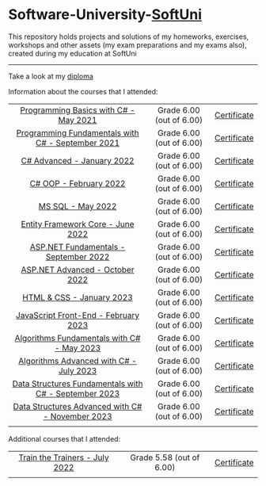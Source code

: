 # Software-University-[SoftUni](https://softuni.bg/)
This repository holds projects and solutions of my homeworks, exercises, workshops and other assets (my exam preparations and my exams also), created during my education at SoftUni

---------------------------------------------------------------------------------------------------------

Take a look at my [diploma](https://softuni.bg/certificates/details/185052/18601225)

Information about the courses that I attended:

||||
|:---:|:---:|:---:|
|[Programming Basics with C# - May 2021](https://softuni.bg/trainings/3398/programming-basics-with-csharp-may-2021)|Grade 6.00 (out of 6.00)|[Certificate](https://softuni.bg/certificates/details/107360/125bef55)|
|[Programming Fundamentals with C# - September 2021](https://softuni.bg/trainings/3447/programming-fundamentals-with-csharp-september-2021)|Grade 6.00 (out of 6.00)|[Certificate](https://softuni.bg/certificates/details/119892/66b56f59)|
|[C# Advanced - January 2022](https://softuni.bg/trainings/3584/csharp-advanced-january-2022)|Grade 6.00 (out of 6.00)|[Certificate](https://softuni.bg/certificates/details/123613/e6d18f2b)|
|[C# OOP - February 2022](https://softuni.bg/trainings/3585/csharp-oop-february-2022)|Grade 6.00 (out of 6.00)|[Certificate](https://softuni.bg/certificates/details/130951/b1abe628)|
|[MS SQL - May 2022](https://softuni.bg/trainings/3714/ms-sql-may-2022)|Grade 6.00 (out of 6.00)|[Certificate](https://softuni.bg/certificates/details/134807/1e5be2db)|
|[Entity Framework Core - June 2022](https://softuni.bg/trainings/3709/entity-framework-core-june-2022)|Grade 6.00 (out of 6.00)|[Certificate](https://softuni.bg/certificates/details/138326/0bdadca1)|
|[ASP.NET Fundamentals - September 2022](https://softuni.bg/trainings/3853/asp-net-fundamentals-september-2022)|Grade 6.00 (out of 6.00)|[Certificate](https://softuni.bg/certificates/details/146511/53a9adfb)|
|[ASP.NET Advanced - October 2022](https://softuni.bg/trainings/3854/asp-net-advanced-october-2022)|Grade 6.00 (out of 6.00)|[Certificate](https://softuni.bg/certificates/details/153270/9514db46)|
|[HTML & CSS - January 2023](https://softuni.bg/trainings/3975/html-and-css-january-2023)|Grade 6.00 (out of 6.00)|[Certificate](https://softuni.bg/certificates/details/163010/149514dd)|
|[JavaScript Front-End - February 2023](https://softuni.bg/trainings/3976/js-front-end-february-2023)|Grade 6.00 (out of 6.00)|[Certificate](https://softuni.bg/certificates/details/168376/2a684bd7)|
|[Algorithms Fundamentals with C# - May 2023](https://softuni.bg/trainings/4175/algorithms-fundamentals-with-c-sharp-may-2023)|Grade 6.00 (out of 6.00)|[Certificate](https://softuni.bg/certificates/details/176629/4d4e5c9b)|
|[Algorithms Advanced with C# - July 2023](https://softuni.bg/trainings/4178/algorithms-advanced-with-c-sharp-july-2023)|Grade 6.00 (out of 6.00)|[Certificate](https://softuni.bg/certificates/details/184501/e9382fac)|
|[Data Structures Fundamentals with C# - September 2023](https://softuni.bg/trainings/4266/data-structures-fundamentals-with-csharp-september-2023)|Grade 6.00 (out of 6.00)|[Certificate](https://softuni.bg/certificates/details/185515/4bfa0ed0)|
|[Data Structures Advanced with C# - November 2023](https://softuni.bg/trainings/4273/data-structures-advanced-with-csharp-november-2023)|Grade 6.00 (out of 6.00)|[Certificate](https://softuni.bg/certificates/details/199051/ac6ae75d)|
||||


Additional courses that I attended:

||||
|:---:|:---:|:---:|
|[Train the Trainers - July 2022](https://softuni.bg/trainings/3860/training-for-trainers-march-july-2022)|Grade 5.58 (out of 6.00)|[Certificate](https://softuni.bg/certificates/details/137246/525b0d94)|
||||